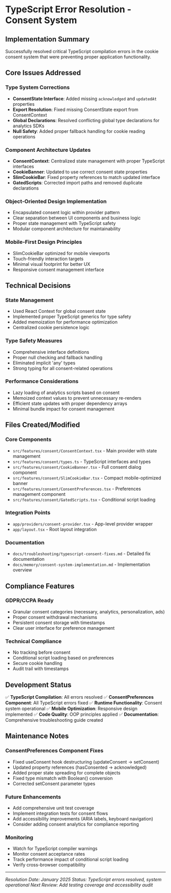 # TypeScript Error Resolution - Consent System

## Implementation Summary

Successfully resolved critical TypeScript compilation errors in the cookie consent system that were preventing proper application functionality.

## Core Issues Addressed

### Type System Corrections
- **ConsentState Interface**: Added missing `acknowledged` and `updatedAt` properties
- **Export Resolution**: Fixed missing ConsentState export from ConsentContext
- **Global Declarations**: Resolved conflicting global type declarations for analytics SDKs
- **Null Safety**: Added proper fallback handling for cookie reading operations

### Component Architecture Updates
- **ConsentContext**: Centralized state management with proper TypeScript interfaces
- **CookieBanner**: Updated to use correct consent state properties
- **SlimCookieBar**: Fixed property references to match updated interface
- **GatedScripts**: Corrected import paths and removed duplicate declarations

### Object-Oriented Design Implementation
- Encapsulated consent logic within provider pattern
- Clear separation between UI components and business logic
- Proper state management with TypeScript safety
- Modular component architecture for maintainability

### Mobile-First Design Principles
- SlimCookieBar optimized for mobile viewports
- Touch-friendly interaction targets
- Minimal visual footprint for better UX
- Responsive consent management interface

## Technical Decisions

### State Management
- Used React Context for global consent state
- Implemented proper TypeScript generics for type safety
- Added memoization for performance optimization
- Centralized cookie persistence logic

### Type Safety Measures
- Comprehensive interface definitions
- Proper null checking and fallback handling
- Eliminated implicit 'any' types
- Strong typing for all consent-related operations

### Performance Considerations
- Lazy loading of analytics scripts based on consent
- Memoized context values to prevent unnecessary re-renders
- Efficient state updates with proper dependency arrays
- Minimal bundle impact for consent management

## Files Created/Modified

### Core Components
- `src/features/consent/ConsentContext.tsx` - Main provider with state management
- `src/features/consent/types.ts` - TypeScript interfaces and types
- `src/features/consent/CookieBanner.tsx` - Full consent dialog component
- `src/features/consent/SlimCookieBar.tsx` - Compact mobile-optimized banner
- `src/features/consent/ConsentPreferences.tsx` - Preferences management component
- `src/features/consent/GatedScripts.tsx` - Conditional script loading

### Integration Points
- `app/providers/consent-provider.tsx` - App-level provider wrapper
- `app/layout.tsx` - Root layout integration

### Documentation
- `docs/troubleshooting/typescript-consent-fixes.md` - Detailed fix documentation
- `docs/memory/consent-system-implementation.md` - Implementation overview

## Compliance Features

### GDPR/CCPA Ready
- Granular consent categories (necessary, analytics, personalization, ads)
- Proper consent withdrawal mechanisms
- Persistent consent storage with timestamps
- Clear user interface for preference management

### Technical Compliance
- No tracking before consent
- Conditional script loading based on preferences
- Secure cookie handling
- Audit trail with timestamps

## Development Status

✅ **TypeScript Compilation**: All errors resolved
✅ **ConsentPreferences Component**: All TypeScript errors fixed
✅ **Runtime Functionality**: Consent system operational
✅ **Mobile Optimization**: Responsive design implemented
✅ **Code Quality**: OOP principles applied
✅ **Documentation**: Comprehensive troubleshooting guide created

## Maintenance Notes

### ConsentPreferences Component Fixes
- Fixed useConsent hook destructuring (updateConsent → setConsent)
- Updated property references (hasConsented → acknowledged)
- Added proper state spreading for complete objects
- Fixed type mismatch with Boolean() conversion
- Corrected setConsent parameter types

### Future Enhancements
- Add comprehensive unit test coverage
- Implement integration tests for consent flows
- Add accessibility improvements (ARIA labels, keyboard navigation)
- Consider adding consent analytics for compliance reporting

### Monitoring
- Watch for TypeScript compiler warnings
- Monitor consent acceptance rates
- Track performance impact of conditional script loading
- Verify cross-browser compatibility

---
*Resolution Date: January 2025*
*Status: TypeScript errors resolved, system operational*
*Next Review: Add testing coverage and accessibility audit*